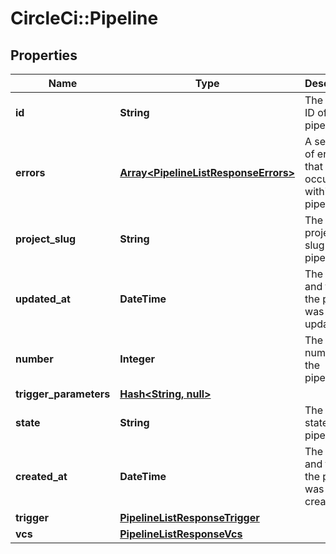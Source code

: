# CircleCi::Pipeline

## Properties
Name | Type | Description | Notes
------------ | ------------- | ------------- | -------------
**id** | **String** | The unique ID of the pipeline. | 
**errors** | [**Array&lt;PipelineListResponseErrors&gt;**](PipelineListResponseErrors.md) | A sequence of errors that have occurred within the pipeline. | 
**project_slug** | **String** | The project-slug for the pipeline. | 
**updated_at** | **DateTime** | The date and time the pipeline was last updated. | [optional] 
**number** | **Integer** | The number of the pipeline. | 
**trigger_parameters** | [**Hash&lt;String, null&gt;**](.md) |  | [optional] 
**state** | **String** | The current state of the pipeline. | 
**created_at** | **DateTime** | The date and time the pipeline was created. | 
**trigger** | [**PipelineListResponseTrigger**](PipelineListResponseTrigger.md) |  | 
**vcs** | [**PipelineListResponseVcs**](PipelineListResponseVcs.md) |  | [optional] 

